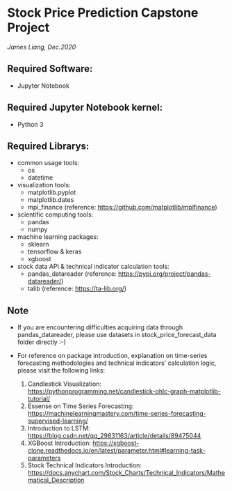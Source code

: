 # Stock Price Prediction Capstone Project
_James Liang, Dec.2020_

## Required Software:
* Jupyter Notebook

## Required Jupyter Notebook kernel:
* Python 3

## Required Librarys: 
* common usage tools: 
	+ os 
	+ datetime 
* visualization tools:  
	+ matplotlib.pyplot 
	+ matplotlib.dates
	+ mpl_finance (reference: https://github.com/matplotlib/mplfinance)
* scientific computing tools:  
	+ pandas
	+ numpy
* machine learning packages:  
	+ sklearn 
	+ tensorflow & keras 
	+ xgboost
* stock data API & technical indicator calculation tools:  
	+ pandas_datareader (reference: https://pypi.org/project/pandas-datareader/)
	+ talib (reference: https://ta-lib.org/)

## Note
* If you are encountering difficulties acquiring data through pandas_datareader, please use datasets in stock_price_forecast_data folder directly :-)

* For reference on package introduction, explanation on time-series forecasting methodologies and technical indicators' calculation logic, please visit the following links: 

	1. Candlestick Visualization: https://pythonprogramming.net/candlestick-ohlc-graph-matplotlib-tutorial/
	2. Essense on Time Series Forecasting: https://machinelearningmastery.com/time-series-forecasting-supervised-learning/
	3. Introduction to LSTM: https://blog.csdn.net/qq_29831163/article/details/89475044
	4. XGBoost Introduction: https://xgboost-clone.readthedocs.io/en/latest/parameter.html#learning-task-parameters
	5. Stock Technical Indicators Introduction: https://docs.anychart.com/Stock_Charts/Technical_Indicators/Mathematical_Description
 
